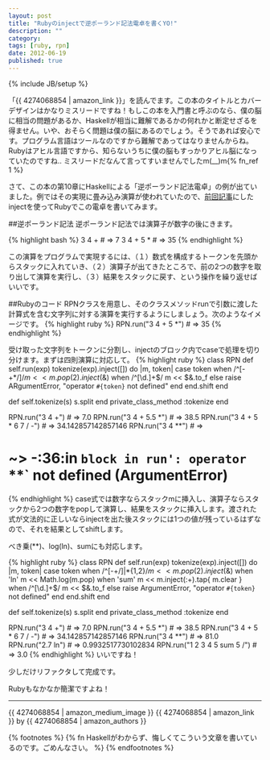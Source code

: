 ```yaml
---
layout: post
title: "Rubyのinjectで逆ポーランド記法電卓を書くYO!"
description: ""
category: 
tags: [ruby, rpn]
date: 2012-06-19
published: true
---
```

{% include JB/setup %}

「{{ 4274068854 | amazon_link }}」を読んでます。この本のタイトルとカバーデザインはかなりミスリードですね！もしこの本を入門書と呼ぶのなら、僕の脳に相当の問題があるか、Haskellが相当に難解であるかの何れかと断定せざるを得ません。いや、おそらく問題は僕の脳にあるのでしょう。そうであれば安心です。プログラム言語はツールなのですから難解であってはなりませんからね。Rubyはアヒル言語ですから、知らないうちに僕の脳もすっかりアヒル脳になっていたのですね.. ミスリードだなんて言ってすいませんでしたm(__)m{% fn_ref 1 %}

さて、この本の第10章にHaskellによる「逆ポーランド記法電卓」の例が出ていました。例ではその実現に畳み込み演算が使われていたので、[前回記事](http://melborne.github.com/2012/06/18/i-am-inject-lover-too/ 'YOUたち!RubyでinjectしちゃいなYO!')にしたinjectを使ってRubyでこの電卓を書いてみます。

##逆ポーランド記法
逆ポーランド記法では演算子が数字の後にきます。

{% highlight bash %}
3 4 + # => 7
3 4 + 5 * # => 35
{% endhighlight %}

この演算をプログラムで実現するには、（１）数式を構成するトークンを先頭からスタックに入れていき、（２）演算子が出てきたところで、前の2つの数字を取り出して演算を実行し、（３）結果をスタックに戻す、という操作を繰り返せばいいです。

##Rubyのコード
RPNクラスを用意し、そのクラスメソッドrunで引数に渡した計算式を含む文字列に対する演算を実行するようにしましょう。次のようなイメージです。
{% highlight ruby %}
RPN.run("3 4 + 5 *") # => 35
{% endhighlight %}

受け取った文字列をトークンに分割し、injectのブロック内でcaseで処理を切り分けます。まずは四則演算に対応して。
{% highlight ruby %}
class RPN
  def self.run(exp)
    tokenize(exp).inject([]) do |m, token|
      case token
      when /^[-+*\/]$/
        m << m.pop(2).inject($&)
      when /^[\d.]+$/
        m << $&.to_f
      else
        raise ARgumentError, "operator `#{token}` not defined"
      end
    end.shift
  end

  def self.tokenize(s)
    s.split
  end
  private_class_method :tokenize
end

RPN.run("3 4 +") # => 7.0
RPN.run("3 4 + 5.5 *") # => 38.5
RPN.run("3 4 + 5 * 6 7 / -") # => 34.142857142857146
RPN.run("3 4 **") # => 
# ~> -:36:in `block in run': operator `**` not defined (ArgumentError)
{% endhighlight %}
case式では数字ならスタックmに挿入し、演算子ならスタックから2つの数字をpopして演算し、結果をスタックに挿入します。渡された式が文法的に正しいならinjectを出た後スタックには1つの値が残っているはずなので、それを結果としてshiftします。

べき乗(**)、log(ln)、sumにも対応します。

{% highlight ruby %}
class RPN
  def self.run(exp)
    tokenize(exp).inject([]) do |m, token|
      case token
      when /^[-+\/]|\*{1,2}$/
        m << m.pop(2).inject($&)
      when 'ln'
        m << Math.log(m.pop)
      when 'sum'
        m << m.inject(:+).tap{ m.clear }
      when /^[\d.]+$/
        m << $&.to_f
      else
        raise ArgumentError, "operator `#{token}` not defined"
      end
    end.shift
  end

  def self.tokenize(s)
    s.split
  end
  private_class_method :tokenize
end

RPN.run("3 4 +") # => 7.0
RPN.run("3 4 + 5.5 *") # => 38.5
RPN.run("3 4 + 5 * 6 7 / -") # => 34.142857142857146
RPN.run("3 4 **") # => 81.0
RPN.run("2.7 ln") # => 0.9932517730102834
RPN.run("1 2 3 4 5 sum 5 /") # => 3.0
{% endhighlight %}
いいですね！

少しだけリファクタして完成です。

<script src="https://gist.github.com/2948894.js?file=rpn.rb"></script>

Rubyもなかなか簡潔ですよね！

----
{{ 4274068854 | amazon_medium_image }}
{{ 4274068854 | amazon_link }} by {{ 4274068854 | amazon_authors }}

{% footnotes %}
  {% fn Haskellがわからず、悔しくてこういう文章を書いているのです。ごめんなさい。 %}
{% endfootnotes %}
